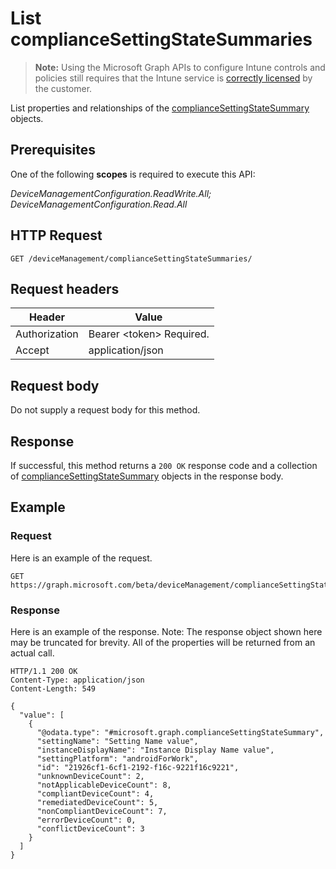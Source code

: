 ﻿# List complianceSettingStateSummaries

> **Note:** Using the Microsoft Graph APIs to configure Intune controls and policies still requires that the Intune service is [correctly licensed](https://go.microsoft.com/fwlink/?linkid=839381) by the customer.

List properties and relationships of the [complianceSettingStateSummary](../resources/intune_deviceconfig_compliancesettingstatesummary.md) objects.
## Prerequisites
One of the following **scopes** is required to execute this API:

*DeviceManagementConfiguration.ReadWrite.All; DeviceManagementConfiguration.Read.All*
## HTTP Request
<!-- {
  "blockType": "ignored"
}
-->
```http
GET /deviceManagement/complianceSettingStateSummaries/
```

## Request headers
|Header|Value|
|---|---|
|Authorization|Bearer &lt;token&gt; Required.|
|Accept|application/json|

## Request body
Do not supply a request body for this method.

## Response
If successful, this method returns a `200 OK` response code and a collection of [complianceSettingStateSummary](../resources/intune_deviceconfig_compliancesettingstatesummary.md) objects in the response body.

## Example
### Request
Here is an example of the request.
```http
GET https://graph.microsoft.com/beta/deviceManagement/complianceSettingStateSummaries/
```

### Response
Here is an example of the response. Note: The response object shown here may be truncated for brevity. All of the properties will be returned from an actual call.
```http
HTTP/1.1 200 OK
Content-Type: application/json
Content-Length: 549

{
  "value": [
    {
      "@odata.type": "#microsoft.graph.complianceSettingStateSummary",
      "settingName": "Setting Name value",
      "instanceDisplayName": "Instance Display Name value",
      "settingPlatform": "androidForWork",
      "id": "21926cf1-6cf1-2192-f16c-9221f16c9221",
      "unknownDeviceCount": 2,
      "notApplicableDeviceCount": 8,
      "compliantDeviceCount": 4,
      "remediatedDeviceCount": 5,
      "nonCompliantDeviceCount": 7,
      "errorDeviceCount": 0,
      "conflictDeviceCount": 3
    }
  ]
}
```



